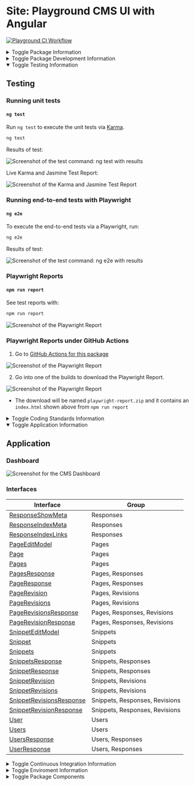 # Site: Playground CMS UI with Angular

[![Playground CI Workflow](https://github.com/gammamatrix/site-playground-cms-angular/actions/workflows/ci.yml/badge.svg?branch=develop)](.github/workflows/ci.yml)


<section>

<details>
<summary>Toggle Package Information</summary>

## Package Information


### Library Versions

This project was generated with [Angular CLI](https://github.com/angular/angular-cli) version 16.2.0 and Node v20.

```sh
nvm list
```

```
       v16.20.2
       v20.11.1
->     v20.15.1
```

This package was created, with the following command, to lock in v16 of Angular:

```sh
npx -p @angular/cli@16.2.0 ng new site-playground-cms-angular
```

</details>

</section>


<section>

<details>
<summary>Toggle Package Development Information</summary>

## Development

### `ng serve`

Run `ng serve` for a dev server. Navigate to `http://localhost:4200/`. The application will automatically reload if you change any of the source files.

```sh
ng serve
```

### `ng build`

Run `ng build` to build the project. The build artifacts will be stored in the `dist/` directory.

```sh
ng build
```

### `npm run watch`

Also supported:

```sh
npm run watch
```


</details>

</section>


<section>

<details open>
<summary>Toggle Testing Information</summary>

## Testing

### Running unit tests

#### `ng test`

Run `ng test` to execute the unit tests via [Karma](https://karma-runner.github.io).

```sh
ng test
```
Results of test:

<img src="resources/docs/site-playground-cms-angular-ng-test.png" alt="Screenshot of the test command: ng test with results">

Live Karma and Jasmine Test Report:

<img src="resources/docs/site-playground-cms-angular-ng-test-karma.png" alt="Screenshot of the Karma and Jasmine Test Report">

### Running end-to-end tests with Playwright

#### `ng e2e`

To execute the end-to-end tests via a Playwright, run:

```sh
ng e2e
```

Results of test:

<img src="resources/docs/site-playground-cms-angular-ng-e2e.png" alt="Screenshot of the test command: ng e2e with results">

### Playwright Reports

#### `npm run report`

See test reports with:

```sh
npm run report
```

<img src="resources/docs/site-playground-cms-angular-ng-e2e-report.png" alt="Screenshot of the Playwright Report">

### Playwright Reports under GitHub Actions

1. Go to [GitHub Actions for this package](https://github.com/gammamatrix/site-playground-cms-angular/actions)

<img src="resources/docs/site-playground-cms-angular-ci-actions.png" alt="Screenshot of the Playwright Report">

2. Go into one of the builds to download the Playwright Report.

<img src="resources/docs/site-playground-cms-angular-ci-playwright-report.png" alt="Screenshot of the Playwright Report">

- The download will be named `playwright-report.zip` and it contains an `index.html` shown above from `npm run report`

</details>

</section>

<section>

<details>
<summary>Toggle Coding Standards Information</summary>

## Coding Standards

Development is done using [VS Code](https://code.visualstudio.com/).

In order to set up [Prettier](https://prettier.io/) and [Linting with angular-eslint](https://github.com/angular-eslint/angular-eslint), these commands were ran before adding components.

Aliases have also been added to scripts section under [package.json](package.json)

```sh
npm install prettier --save-dev
```

```sh
npx prettier --write .
```

```sh
ng add @angular-eslint/schematics
```

```sh
npm install prettier-eslint eslint-config-prettier eslint-plugin-prettier --save-dev
```


## Linting and Formatting

See coding issues:

```sh
ng lint
```

Fix recommended coding issues

```sh
npm run lint:fix
```

Formatting code with prettier

```sh
npm run prettier
```

</details>

</section>

<section>

<details open>
<summary>Toggle Application Information</summary>

## Application

### Dashboard

<img src="resources/docs/site-playground-cms-angular-dashboard.png" alt="Screenshot for the CMS Dashboard">


### Interfaces

| Interface | Group |
|---------|---------|
| [ResponseShowMeta](src/app/types.ts#L1) | Responses |
| [ResponseIndexMeta](src/app/types.ts#L9) | Responses |
| [ResponseIndexLinks](src/app/types.ts#L16) | Responses |
| [PageEditModel](src/app/types.ts#L23) | Pages |
| [Page](src/app/types.ts#L99) | Pages |
| [Pages](src/app/types.ts#L199) | Pages |
| [PagesResponse](src/app/types.ts#L201) | Pages, Responses |
| [PageResponse](src/app/types.ts#L207) | Pages, Responses |
| [PageRevision](src/app/types.ts#L213) | Pages, Revisions |
| [PageRevisions](src/app/types.ts#L315) | Pages, Revisions |
| [PageRevisionsResponse](src/app/types.ts#L317) | Pages, Responses, Revisions |
| [PageRevisionResponse](src/app/types.ts#L323) | Pages, Responses, Revisions |
| [SnippetEditModel](src/app/types.ts#L328) | Snippets |
| [Snippet](src/app/types.ts#L422) | Snippets |
| [Snippets](src/app/types.ts#L517) | Snippets |
| [SnippetsResponse](src/app/types.ts#L519) | Snippets, Responses |
| [SnippetResponse](src/app/types.ts#L525) | Snippets, Responses |
| [SnippetRevision](src/app/types.ts#L530) | Snippets, Revisions |
| [SnippetRevisions](src/app/types.ts#L626) | Snippets, Revisions |
| [SnippetRevisionsResponse](src/app/types.ts#L628) | Snippets, Responses, Revisions |
| [SnippetRevisionResponse](src/app/types.ts#L634) | Snippets, Responses, Revisions |
| [User](src/app/types.ts#L639) | Users |
| [Users](src/app/types.ts#L649) | Users |
| [UsersResponse](src/app/types.ts#L651) | Users, Responses |
| [UserResponse](src/app/types.ts#L657) | Users, Responses |


</details>

</section>

<section>

<details>
<summary>Toggle Continuous Integration Information</summary>

## Continuous Integration

### Slack Integration

The [GitHub CI Workflow: ci.yml](.github/workflows/ci.yml) sends the status and results of the build to Slack:

<img src="resources/docs/site-playground-cms-angular-ci-slack-integration.png" alt="Screenshot of the Slack report for the GitHub CI Workflow">

</details>

</section>

<section>

<details>
<summary>Toggle Enviroment Information</summary>

## Enviroments

### Production

```sh
ng build
```

**NOTE:** Production requires an environment variable `API_CMS_URL` to be defined to access the CMS API.

### Demo

```sh
ng build --configuration=demo
```

### Development

```sh
ng build --configuration=development
```

See: [src/environments/environment.development.ts](src/environments/environment.development.ts)

```ts
export const environment = {
  production: false,
  apiUrl: 'http://site-playground-integration/mock/api',
};
```

</details>

</section>

<details>
<summary>Toggle Package Components</summary>

## Package Components

This package utilizes [@angular/material](https://material.angular.io/)

**NOTE:** These commands were used to build out

### Generating components

```sh
ng generate environments
```

ng generate @angular/material:navigation components/navigation


ng generate component components/footer


ng generate @angular/material:table components/snippets
ng generate @angular/material:table components/pages


```sh
ng generate @angular/material:dashboard components/dashboard
```


</details>

</section>



